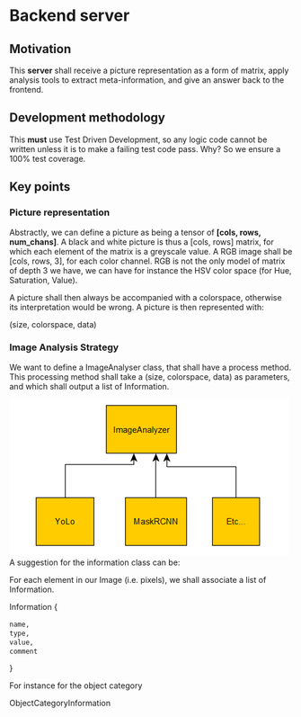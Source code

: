 # Backend server

## Motivation

This **server** shall receive a picture representation as a form of matrix, apply analysis tools to extract meta-information, and give an answer back to the frontend.

## Development methodology
This **must** use Test Driven Development, so any logic code cannot be written unless it is to make a failing test code pass.
Why? So we ensure a 100% test coverage.

## Key points

### Picture representation

Abstractly, we can define a picture as being a tensor of **[cols, rows, num_chans]**. A black and white picture is thus a [cols, rows] matrix, for which each element of the matrix is a greyscale value. A RGB image shall be [cols, rows, 3], for each color channel. RGB is not the only model of matrix of depth 3 we have, we can have for instance the HSV color space (for Hue, Saturation, Value).

A picture shall then always be accompanied with a colorspace, otherwise its interpretation would be wrong. A picture is then represented with:

(size, colorspace, data)

### Image Analysis Strategy

We want to define a ImageAnalyser class, that shall have a process method. This processing method shall take a (size, colorspace, data) as parameters, and which shall output a list of Information.

![image](./res/strategy_design_pattern_imageanalyzer.png)
A suggestion for the information class can be:

For each element in our Image (i.e. pixels), we shall associate a list of Information.

Information {

    name,
    type,
    value,
    comment
    
}

For instance for the object category

ObjectCategoryInformation
